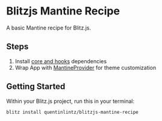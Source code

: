 # Blitzjs Mantine Recipe

A basic Mantine recipe for Blitz.js.

## Steps

1. Install [core and hooks](https://mantine.dev/getting-started/) dependencies
2. Wrap App with [MantineProvider](https://mantine.dev/theming/mantine-provider/) for theme customization

## Getting Started

Within your Blitz.js project, run this in your terminal:

```bash
blitz install quentinlintz/blitzjs-mantine-recipe
```